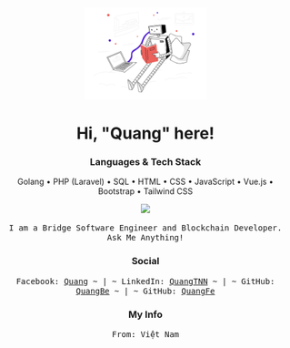 <div align="center">
  <img src="https://raw.githubusercontent.com/L0um15/L0um15/master/svg/artificialintelligence.svg" height="162px" />
</div>

<h1 align="center">Hi, "Quang" here!</h1>

<h3 align="center">Languages & Tech Stack</h3>
<p align="center">
  <!-- Bạn có thể thêm các công nghệ và ngôn ngữ của bạn ở đây -->
  Golang • PHP (Laravel) • SQL • HTML • CSS • JavaScript • Vue.js • Bootstrap • Tailwind CSS
</p>

<div align="center">
  <img src="https://readme-typing-svg.herokuapp.com?font=Jetbrains+Mono&color=35B1C5&duration=2500&lines=Inspire+Creativity%2C+Enrich+Life." />
</div>

<p align="center">
  <samp>I am a Bridge Software Engineer and Blockchain Developer. Ask Me Anything!</samp>
</p>

<h3 align="center">Social</h3>
<p align="center">
  <samp>
    Facebook: <a href="https://www.facebook.com/profile.php?id=100092746637069" target="_blank">Quang</a> ~ | ~
    LinkedIn: <a href="https://linkedin.com/" target="_blank">QuangTNN</a> ~ | ~
    GitHub: <a href="https://github.com/ZhangRuRiGuang" target="_blank">QuangBe</a> ~ | ~
    GitHub: <a href="https://github.com/QuangFe" target="_blank">QuangFe</a>
  </samp>
</p>

<h3 align="center">My Info</h3>
<p align="center">
  <samp>From: Việt Nam</samp>
</p>
